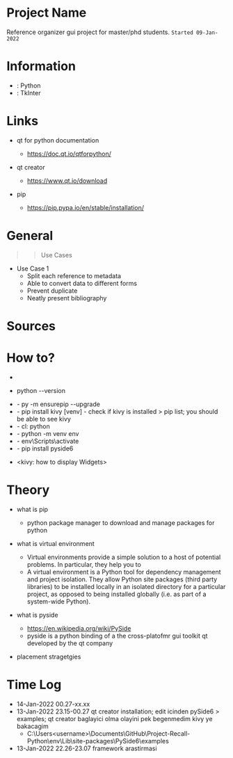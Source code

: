 # Project Name
Reference organizer gui project for master/phd students.
`Started 09-Jan-2022`

# Information
- <Language>: Python
- <Framework>: TkInter

# Links
- qt for python documentation
  - https://doc.qt.io/qtforpython/
- qt creator
  - https://www.qt.io/download

- pip
  - https://pip.pypa.io/en/stable/installation/

# General
>> Use Cases
- Use Case 1
  - Split each reference to metadata
  - Able to convert data to different forms
  - Prevent duplicate
  - Neatly present bibliography

# Sources

# How to?
- <check python version>
- python --version

- <install pip>
  - py -m ensurepip --upgrade

- <install kivy>
  - pip install kivy [venv]
  - check if kivy is installed > pip list; you should be able to see kivy

- <check python version>
  - cl: python

- <creating and activating env>
  - python -m venv env

- <activating virtual env>
  - env\Scripts\activate

- <install qt>
  - pip install pyside6

- <kivy: how to display Widgets>



# Theory
- what is pip
  - python package manager to download and manage packages for python

- what is virtual environment
  - Virtual environments provide a simple solution to a host of potential problems. In particular, they help you to
  - A virtual environment is a Python tool for dependency management and project isolation. They allow Python site packages (third party libraries) to be installed locally in an isolated directory for a particular project, as opposed to being installed globally (i.e. as part of a system-wide Python).

- what is pyside
  - https://en.wikipedia.org/wiki/PySide
  - pyside is a python binding of a the cross-platofmr gui toolkit qt developed by the qt company

- placement stragetgies

# Time Log
- 14-Jan-2022 00.27-xx.xx 
- 13-Jan-2022 23.15-00.27 qt creator installation; edit icinden pySide6 > examples; qt creator baglayici olma olayini pek begenmedim kivy ye bakacagim
  - C:\Users\<username>\Documents\GitHub\Project-Recall-Python\env\Lib\site-packages\PySide6\examples
- 13-Jan-2022 22.26-23.07 framework arastirmasi
